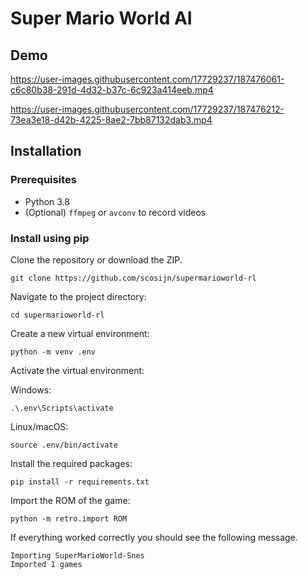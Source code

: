 # Super Mario World AI
## Demo
https://user-images.githubusercontent.com/17729237/187476061-c6c80b38-291d-4d32-b37c-6c923a414eeb.mp4

https://user-images.githubusercontent.com/17729237/187476212-73ea3e18-d42b-4225-8ae2-7bb87132dab3.mp4

## Installation
### Prerequisites
- Python 3.8
- (Optional) `ffmpeg` or `avconv` to record videos

### Install using pip
Clone the repository or download the ZIP.
```
git clone https://github.com/scosijn/supermarioworld-rl
```

Navigate to the project directory:
```
cd supermarioworld-rl
```

Create a new virtual environment:
```
python -m venv .env
```

Activate the virtual environment:

Windows:
```
.\.env\Scripts\activate
```

Linux/macOS:
```
source .env/bin/activate
```

Install the required packages:
```
pip install -r requirements.txt
```

Import the ROM of the game:
```
python -m retro.import ROM
```

If everything worked correctly you should see the following message.
```
Importing SuperMarioWorld-Snes
Imported 1 games
```
